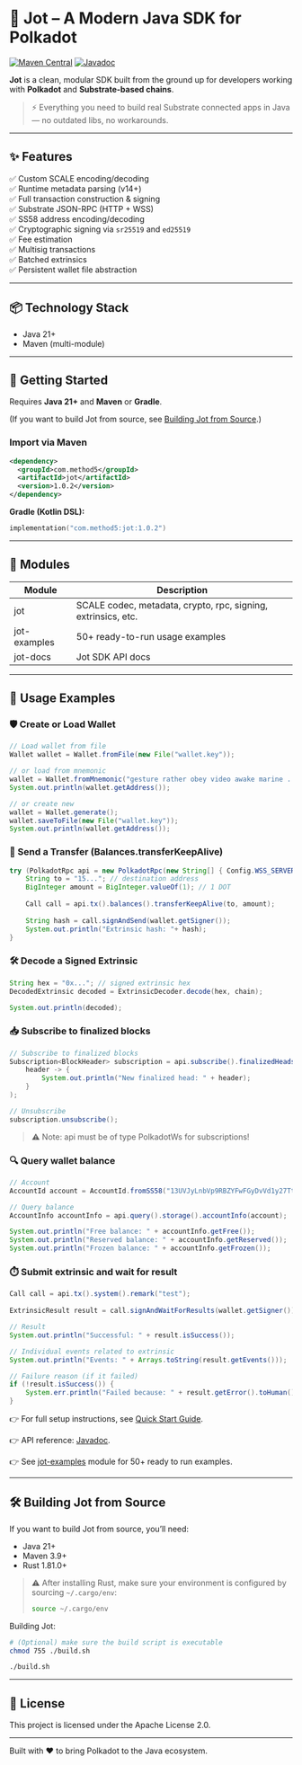 # 🧠 Jot – A Modern Java SDK for Polkadot

[![Maven Central](https://img.shields.io/maven-central/v/com.method5/jot.svg?label=Maven%20Central)](https://central.sonatype.com/artifact/com.method5/jot)
[![Javadoc](https://img.shields.io/badge/docs-Javadoc-informational.svg)](https://methodfive.github.io/jot/api/index.html)

**Jot** is a clean, modular SDK built from the ground up for developers working with **Polkadot** and **Substrate-based chains**.

> ⚡️ Everything you need to build real Substrate connected apps in Java — no outdated libs, no workarounds.
---

## ✨ Features

✅ Custom SCALE encoding/decoding  
✅ Runtime metadata parsing (v14+)  
✅ Full transaction construction & signing  
✅ Substrate JSON-RPC (HTTP + WSS)  
✅ SS58 address encoding/decoding  
✅ Cryptographic signing via `sr25519` and `ed25519`  
✅ Fee estimation  
✅ Multisig transactions  
✅ Batched extrinsics  
✅ Persistent wallet file abstraction

---

## 📦 Technology Stack

- Java 21+
- Maven (multi-module)

---

## 🔧 Getting Started

Requires **Java 21+** and **Maven** or **Gradle**.

(If you want to build Jot from source, see [Building Jot from Source](#%EF%B8%8F-building-jot-from-source).)

### Import via Maven

```xml
<dependency>
  <groupId>com.method5</groupId>
  <artifactId>jot</artifactId>
  <version>1.0.2</version>
</dependency>
```

**Gradle (Kotlin DSL):**
```kotlin
implementation("com.method5:jot:1.0.2")
```

---

## 🧰 Modules

| Module       | Description                                                   |
|--------------|---------------------------------------------------------------|
| jot          | SCALE codec, metadata, crypto, rpc, signing, extrinsics, etc. |
| jot-examples | 50+ ready-to-run usage examples                               |
| jot-docs     | Jot SDK API docs                                              |

---

## 🚀 Usage Examples

### 🛡️ Create or Load Wallet
```java
// Load wallet from file
Wallet wallet = Wallet.fromFile(new File("wallet.key"));

// or load from mnemonic
wallet = Wallet.fromMnemonic("gesture rather obey video awake marine ...");
System.out.println(wallet.getAddress());

// or create new
wallet = Wallet.generate();
wallet.saveToFile(new File("wallet.key"));
System.out.println(wallet.getAddress());
```

### 💸 Send a Transfer (Balances.transferKeepAlive)
```java
try (PolkadotRpc api = new PolkadotRpc(new String[] { Config.WSS_SERVER }, 10000)) {
    String to = "15..."; // destination address
    BigInteger amount = BigInteger.valueOf(1); // 1 DOT
    
    Call call = api.tx().balances().transferKeepAlive(to, amount);
    
    String hash = call.signAndSend(wallet.getSigner());
    System.out.println("Extrinsic hash: "+ hash);
}
```

### 🛠️ Decode a Signed Extrinsic
```java
String hex = "0x..."; // signed extrinsic hex
DecodedExtrinsic decoded = ExtrinsicDecoder.decode(hex, chain);

System.out.println(decoded);
```

### 📥 Subscribe to finalized blocks
```java
// Subscribe to finalized blocks
Subscription<BlockHeader> subscription = api.subscribe().finalizedHeads(
    header -> {
        System.out.println("New finalized head: " + header);
    }
);

// Unsubscribe
subscription.unsubscribe();
```

> ⚠️ Note: api must be of type PolkadotWs for subscriptions!


### 🔍 Query wallet balance
```java
// Account
AccountId account = AccountId.fromSS58("13UVJyLnbVp9RBZYFwFGyDvVd1y27Tt8tkntv6Q7JVPhFsTB");

// Query balance
AccountInfo accountInfo = api.query().storage().accountInfo(account);

System.out.println("Free balance: " + accountInfo.getFree());
System.out.println("Reserved balance: " + accountInfo.getReserved());
System.out.println("Frozen balance: " + accountInfo.getFrozen());
```

### ⏱️ Submit extrinsic and wait for result
```java
Call call = api.tx().system().remark("test");
        
ExtrinsicResult result = call.signAndWaitForResults(wallet.getSigner());

// Result
System.out.println("Successful: " + result.isSuccess());

// Individual events related to extrinsic
System.out.println("Events: " + Arrays.toString(result.getEvents()));

// Failure reason (if it failed)
if (!result.isSuccess()) {
    System.err.println("Failed because: " + result.getError().toHuman());
}
```

👉 For full setup instructions, see [Quick Start Guide](https://methodfive.github.io/jot/quickstart/).  

👉 API reference: [Javadoc](https://methodfive.github.io/jot/api/index.html).  

👉 See [jot-examples](https://github.com/methodfive/jot/tree/main/jot-examples) module for 50+ ready to run examples.

---

## 🛠️ Building Jot from Source

If you want to build Jot from source, you’ll need:

- Java 21+
- Maven 3.9+
- Rust 1.81.0+

> ⚠️ After installing Rust, make sure your environment is configured by sourcing `~/.cargo/env`:
> ```bash
> source ~/.cargo/env
> ```

Building Jot:

```bash
# (Optional) make sure the build script is executable
chmod 755 ./build.sh

./build.sh
```

---

## 📄 License

This project is licensed under the Apache License 2.0.

---

Built with ❤️ to bring Polkadot to the Java ecosystem.
